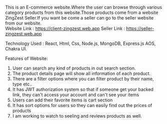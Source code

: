 This is an E-commerce website.Where the user can browse through various category products from this website.Those products come from a website ZingZest Seller.If you want be come a seller can go to the seller website from our website.  
Website Link : https://client-zingzest.web.app
Seller Link : https://seller-zingzest.web.app

Technology Used : React, Html, Css, Node.js, MongoDB, Express.js  AOS, Chakra UI.

Features of Website:
1. User can search any kind of products in out search section.
2. The product details page will show all information of each product.
3. There are a filter options where you can filter product by their name, type etc..
4. It has JWT authorization system so that if someone get your backed link, they can't access your account and can't see your items 
5. Users can add their favorite items is cart section 
6. It has sort options for users so they can easily find out the prices of products
7. I am working to watch to seeling and reviews products as well.
